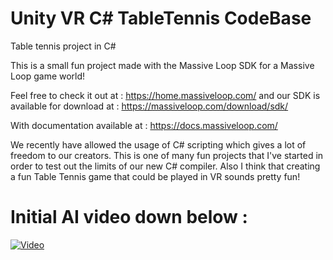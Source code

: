 # Unity VR C# TableTennis CodeBase
 Table tennis project in C#

This is a small fun project made with the Massive Loop SDK for a Massive Loop game world!

Feel free to check it out at : https://home.massiveloop.com/
and our SDK is available for download at : https://massiveloop.com/download/sdk/

With documentation available at : https://docs.massiveloop.com/

We recently have allowed the usage of C# scripting which gives a lot of freedom to our creators.
This is one of many fun projects that I've started in order to test out the limits of our new C# compiler.
Also I think that creating a fun Table Tennis game that could be played in VR sounds pretty fun!

Initial AI video down below : 
=================
[![Video](https://img.youtube.com/vi/0XjjUWD9HGE/0.jpg)]([https://www.youtube.com/watch?v=VIDEO_ID](https://youtu.be/0XjjUWD9HGE))
